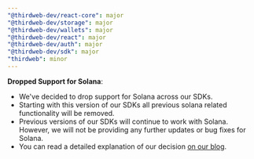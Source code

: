 ```yaml
---
"@thirdweb-dev/react-core": major
"@thirdweb-dev/storage": major
"@thirdweb-dev/wallets": major
"@thirdweb-dev/react": major
"@thirdweb-dev/auth": major
"@thirdweb-dev/sdk": major
"thirdweb": minor
---
```


**Dropped Support for Solana**:

- We've decided to drop support for Solana across our SDKs.
- Starting with this version of our SDKs all previous solana related functionality will be removed.
- Previous versions of our SDKs will continue to work with Solana. However, we will not be providing any further updates or bug fixes for Solana.
- You can read a detailed explanation of our decision [on our blog](https://blog.thirdweb.com/discontinuing-solana-support/).
